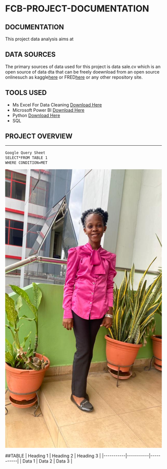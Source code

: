 # FCB-PROJECT-DOCUMENTATION
## DOCUMENTATION
This project data analysis aims at 


## DATA SOURCES
The primary sources of data used for this project is data sale.cv which is an open source of data dta that can be freely doewnload from an open source onlinesuch as kaggle[here](http://kaggle.com) or FRED[here](http://fred.com) or any other repository site. 

## TOOLS USED
- Ms Excel For Data Cleaning [Download Here](https://microsoft.com)
- Microsoft Power BI [Download Here](https:microsoft.com)
- Python [Download Here](https://microsoft.com)
- SQL

## PROJECT OVERVIEW
---

```
Google Query Sheet
SELECT*FROM TABLE 1
WHERE CONDITION=MET

```
![](glory.jpg)

##TABLE
| Heading 1 | Heading 2 | Heading 3 |
|-----------|-----------|-----------|
| Data 1 | Data 2 | Data 3 |



